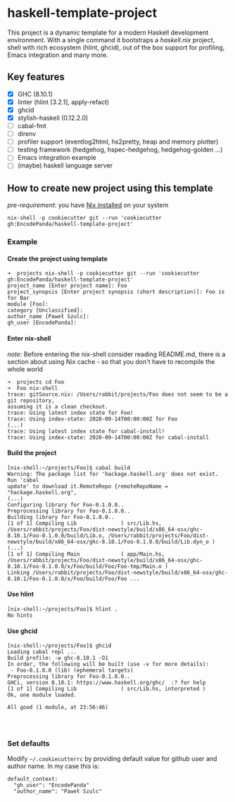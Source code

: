 # haskell-template-project

This project is a dynamic template for a modern Haskell development environment. With a single command it bootstraps a *haskell.nix* project, shell with rich ecosystem (hlint, ghcid), out of the box support for profiling, Emacs integration and many more.

## Key features

- [x] GHC (8.10.1)
- [x] linter (hlint [3.2.1], apply-refact)
- [x] ghcid
- [x] stylish-haskell (0.12.2.0)
- [ ] cabal-fmt
- [ ] direnv
- [ ] profiler support (eventlog2html, hs2pretty, heap and memory plotter)
- [ ] testing framework (hedgehog, hspec-hedgehog, hedgehog-golden ...)
- [ ] Emacs integration example
- [ ] (maybe) haskell language server

## How to create new project using this template

*pre-requirement*: you have [Nix installed](https://nixos.org/download.html) on your system

```
nix-shell -p cookiecutter git --run 'cookiecutter gh:EncodePanda/haskell-template-project'
```

### Example

#### Create the project using template

```
➜  projects nix-shell -p cookiecutter git --run 'cookiecutter gh:EncodePanda/haskell-template-project'
project_name [Enter project name]: Foo
project_synopsis [Enter project synopsis (short description)]: Foo is for Bar
module [Foo]:
category [Unclassified]:
author_name [Paweł Szulc]:
gh_user [EncodePanda]:
```
#### Enter nix-shell

*note*: Before entering the nix-shell consider reading README.md, there is a section about using Nix cache - so that you don't have to recompile the whole world

```
➜  projects cd Foo
➜  Foo nix-shell
trace: gitSource.nix: /Users/rabbit/projects/Foo does not seem to be a git repository,
assuming it is a clean checkout.
trace: Using latest index state for Foo!
trace: Using index-state: 2020-09-14T00:00:00Z for Foo
(...)
trace: Using latest index state for cabal-install!
trace: Using index-state: 2020-09-14T00:00:00Z for cabal-install
```

#### Build the project

```
[nix-shell:~/projects/Foo]$ cabal build
Warning: The package list for 'hackage.haskell.org' does not exist. Run 'cabal
update' to download it.RemoteRepo {remoteRepoName = "hackage.haskell.org",
(...)
Configuring library for Foo-0.1.0.0..
Preprocessing library for Foo-0.1.0.0..
Building library for Foo-0.1.0.0..
[1 of 1] Compiling Lib              ( src/Lib.hs, /Users/rabbit/projects/Foo/dist-newstyle/build/x86_64-osx/ghc-8.10.1/Foo-0.1.0.0/build/Lib.o, /Users/rabbit/projects/Foo/dist-newstyle/build/x86_64-osx/ghc-8.10.1/Foo-0.1.0.0/build/Lib.dyn_o )
(...)
[1 of 1] Compiling Main             ( app/Main.hs, /Users/rabbit/projects/Foo/dist-newstyle/build/x86_64-osx/ghc-8.10.1/Foo-0.1.0.0/x/Foo/build/Foo/Foo-tmp/Main.o )
Linking /Users/rabbit/projects/Foo/dist-newstyle/build/x86_64-osx/ghc-8.10.1/Foo-0.1.0.0/x/Foo/build/Foo/Foo ...
```

#### Use hlint

```
[nix-shell:~/projects/Foo]$ hlint .
No hints
```

#### Use ghcid

```
[nix-shell:~/projects/Foo]$ ghcid
Loading cabal repl ...
Build profile: -w ghc-8.10.1 -O1
In order, the following will be built (use -v for more details):
 - Foo-0.1.0.0 (lib) (ephemeral targets)
Preprocessing library for Foo-0.1.0.0..
GHCi, version 8.10.1: https://www.haskell.org/ghc/  :? for help
[1 of 1] Compiling Lib              ( src/Lib.hs, interpreted )
Ok, one module loaded.

All good (1 module, at 23:56:46)




```


### Set defaults

Modify `~/.cookiecutterrc` by providing default value for github user and author name.
In my case this is:

```
default_context:
  "gh_user": "EncodePanda"
  "author_name": "Paweł Szulc"
```
